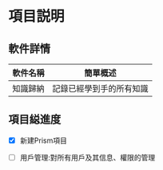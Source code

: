 ﻿# 項目説明

## 軟件詳情

|軟件名稱|簡單概述|
|---|---|
|知識歸納|記錄已經學到手的所有知識|

## 項目縂進度

- [x] 新建Prism項目

- [ ] 用戶管理:對所有用戶及其信息、權限的管理